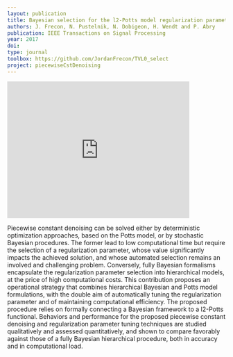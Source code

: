 ```yaml
---
layout: publication
title: Bayesian selection for the l2-Potts model regularization parameter - 1D piecewise constant signal denoising
authors: J. Frecon, N. Pustelnik, N. Dobigeon, H. Wendt and P. Abry
publication: IEEE Transactions on Signal Processing
year: 2017
doi:
type: journal
toolbox: https://github.com/JordanFrecon/TVL0_select
project: piecewiseCstDenoising
---
```


<iframe width="420" height="315" src="https://youtu.be/Yb7K4m_wfFw" frameborder="0" allowfullscreen></iframe>


Piecewise constant denoising can be solved either by deterministic optimization approaches, based on the Potts model, or by stochastic Bayesian procedures. The former lead to low computational time but require the selection of a regularization parameter, whose value significantly impacts the achieved solution, and whose automated selection remains an involved and challenging problem. Conversely, fully Bayesian formalisms encapsulate the regularization parameter selection into hierarchical models, at the price of high computational costs. This contribution proposes an operational strategy that combines hierarchical Bayesian and Potts model formulations, with the double aim of automatically tuning the regularization parameter and of maintaining computational efficiency. The proposed procedure relies on formally connecting a Bayesian framework to a l2-Potts functional. Behaviors and performance for the proposed piecewise constant denoising and regularization parameter tuning techniques are studied qualitatively and assessed quantitatively, and shown to compare favorably against those of a fully Bayesian hierarchical procedure, both in accuracy and in computational load.